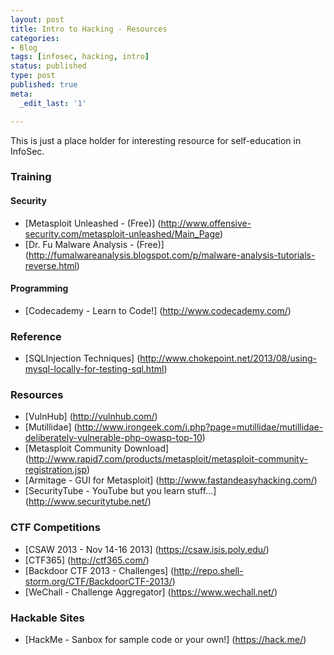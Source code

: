 ```yaml
---
layout: post
title: Intro to Hacking - Resources
categories:
- Blog
tags: [infosec, hacking, intro]
status: published
type: post
published: true
meta:
  _edit_last: '1'

---
```


This is just a place holder for interesting resource for self-education in InfoSec.

### Training

#### Security
+  [Metasploit Unleashed - (Free)] (http://www.offensive-security.com/metasploit-unleashed/Main_Page)
+  [Dr. Fu Malware Analysis - (Free)] (http://fumalwareanalysis.blogspot.com/p/malware-analysis-tutorials-reverse.html)

#### Programming
+  [Codecademy - Learn to Code!] (http://www.codecademy.com/)

### Reference
+  [SQLInjection Techniques] (http://www.chokepoint.net/2013/08/using-mysql-locally-for-testing-sql.html)

### Resources
+  [VulnHub] (http://vulnhub.com/)
+  [Mutillidae] (http://www.irongeek.com/i.php?page=mutillidae/mutillidae-deliberately-vulnerable-php-owasp-top-10)
+  [Metasploit Community Download] (http://www.rapid7.com/products/metasploit/metasploit-community-registration.jsp)
+  [Armitage - GUI for Metasploit] (http://www.fastandeasyhacking.com/)
+  [SecurityTube - YouTube but you learn stuff...] (http://www.securitytube.net/)

### CTF Competitions
+  [CSAW 2013 - Nov 14-16 2013] (https://csaw.isis.poly.edu/)
+  [CTF365] (http://ctf365.com/)
+  [Backdoor CTF 2013 - Challenges] (http://repo.shell-storm.org/CTF/BackdoorCTF-2013/)
+  [WeChall - Challenge Aggregator] (https://www.wechall.net/)

### Hackable Sites
+  [HackMe - Sanbox for sample code or your own!] (https://hack.me/)
